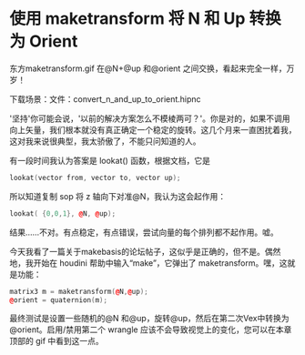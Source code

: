# 使用 maketransform 将 N 和 Up 转换为 Orient

东方maketransform.gif
在@N+@up 和@orient 之间交换，看起来完全一样，万岁！

下载场景：文件：convert_n_and_up_to_orient.hipnc

'坚持'你可能会说，'以前的解决方案怎么不模棱两可？'。你是对的，如果不调用向上矢量，我们根本就没有真正确定一个稳定的旋转。这几个月来一直困扰着我，这对我来说很典型，我太骄傲了，不能只问知道的人。

有一段时间我认为答案是 lookat() 函数，根据文档，它是

```cpp
lookat(vector from, vector to, vector up);
```

所以知道复制 sop 将 z 轴向下对准@N，我认为这会起作用：

```cpp
lookat( {0,0,1}, @N, @up);
```

结果……不对。有点稳定，有点错误，尝试向量的每个排列都不起作用。嘘。

今天我看了一篇关于makebasis的论坛帖子，这似乎是正确的，但不是。偶然地，我开始在 houdini 帮助中输入“make”，它弹出了 maketransform。嘿，这就是功能：

```cpp
matrix3 m = maketransform(@N,@up);
@orient = quaternion(m);
```

最终测试是设置一些随机的@N 和@up，旋转@up，然后在第二次Vex中转换为@orient。启用/禁用第二个 wrangle 应该不会导致视觉上的变化，您可以在本章顶部的 gif 中看到这一点。
